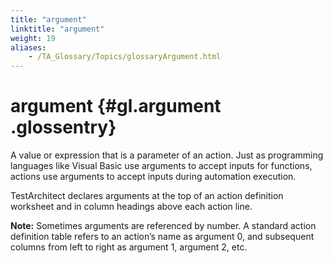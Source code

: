 ```yaml
--- 
title: "argument"
linktitle: "argument"
weight: 19
aliases: 
    - /TA_Glossary/Topics/glossaryArgument.html
---
```

# argument {#gl.argument .glossentry}

A value or expression that is a parameter of an action. Just as programming languages like Visual Basic use arguments to accept inputs for functions, actions use arguments to accept inputs during automation execution.

TestArchitect declares arguments at the top of an action definition worksheet and in column headings above each action line.

**Note:** Sometimes arguments are referenced by number. A standard action definition table refers to an action’s name as argument 0, and subsequent columns from left to right as argument 1, argument 2, etc.

